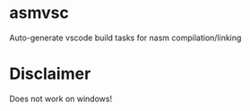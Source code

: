 # asmvsc
Auto-generate vscode build tasks for nasm compilation/linking

# Disclaimer
Does not work on windows!